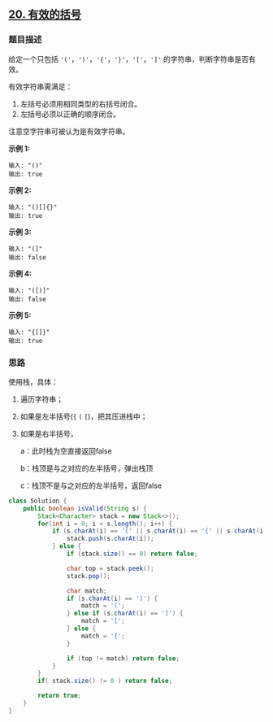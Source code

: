 ## [20. 有效的括号](https://leetcode-cn.com/problems/valid-parentheses/)

### 题目描述

给定一个只包括 `'('`，`')'`，`'{'`，`'}'`，`'['`，`']'` 的字符串，判断字符串是否有效。

有效字符串需满足：

1. 左括号必须用相同类型的右括号闭合。
2. 左括号必须以正确的顺序闭合。

注意空字符串可被认为是有效字符串。

**示例 1:**

```
输入: "()"
输出: true
```

**示例 2:**

```
输入: "()[]{}"
输出: true
```

**示例 3:**

```
输入: "(]"
输出: false
```

**示例 4:**

```
输入: "([)]"
输出: false
```

**示例 5:**

```
输入: "{[]}"
输出: true
```

### 思路

使用栈，具体：

1. 遍历字符串；

2. 如果是左半括号(`{` `(` `[`)，把其压进栈中；

3. 如果是右半括号，

   a：此时栈为空直接返回false

   b：栈顶是与之对应的左半括号，弹出栈顶

   c：栈顶不是与之对应的左半括号，返回false





```java
class Solution {
    public boolean isValid(String s) {
        Stack<Character> stack = new Stack<>();
        for(int i = 0; i < s.length(); i++) {
            if (s.charAt(i) == '(' || s.charAt(i) == '{' || s.charAt(i) == '[') {
                stack.push(s.charAt(i));
            } else {
                if (stack.size() == 0) return false;

                char top = stack.peek();
                stack.pop();

                char match;
                if (s.charAt(i) == ')') {
                    match = '(';
                } else if (s.charAt(i) == ']') {
                    match = '[';
                } else {
                    match = '{';
                }

                if (top != match) return false;
            }
        }
        if( stack.size() != 0 ) return false;

        return true;
    }
}
```
